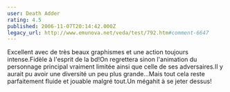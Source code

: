 ```yaml
---
user: Death Adder
rating: 4.5
published: 2006-11-07T20:14:42.000Z
legacy_url: http://www.emunova.net/veda/test/792.htm#comment-6647
---
```

Excellent avec de très beaux graphismes et une action toujours intense.Fidèle à l'esprit de la bd!On regrettera sinon l'animation du personnage principal vraiment limitée ainsi que celle de ses adversaires.Il y aurait pu avoir une diversité un peu plus grande...Mais tout cela reste parfaitement fluide et jouable malgré tout.Un mégahit à se jeter dessus!